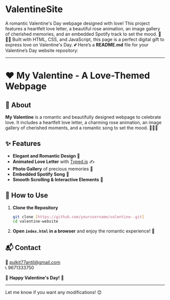 # ValentineSite
A romantic Valentine's Day webpage designed with love! This project features a heartfelt love letter, a beautiful rose animation, an image gallery of cherished memories, and an embedded Spotify track to set the mood. 💌🎶✨  Built with HTML, CSS, and JavaScript, this page is a perfect digital gift to express love on Valentine's Day. 💕
Here’s a **README.md** file for your Valentine’s Day website repository:  

---

# ❤️ My Valentine - A Love-Themed Webpage  

## 🌹 About  
**My Valentine** is a romantic and beautifully designed webpage to celebrate love. It includes a heartfelt love letter, a charming rose animation, an image gallery of cherished moments, and a romantic song to set the mood. 💌🎶✨  

## ✨ Features  
- **Elegant and Romantic Design** 🎨  
- **Animated Love Letter** with [Typed.js](https://github.com/mattboldt/typed.js/) ✍️  
- **Photo Gallery** of precious memories 📸  
- **Embedded Spotify Song** 🎵  
- **Smooth Scrolling & Interactive Elements** 🌟  


## 🚀 How to Use  
1. **Clone the Repository**  
   ```sh
   git clone [https://github.com/yourusername/valentine-.git]
   cd valentine-website
   ```
2. **Open `index.html` in a browser** and enjoy the romantic experience! 💖  


## 📬 Contact  
📧 pulkit77antil@gmail.com  
📞 9671333750  

💖 **Happy Valentine's Day!** 🎉  

---

Let me know if you want any modifications! 😊
